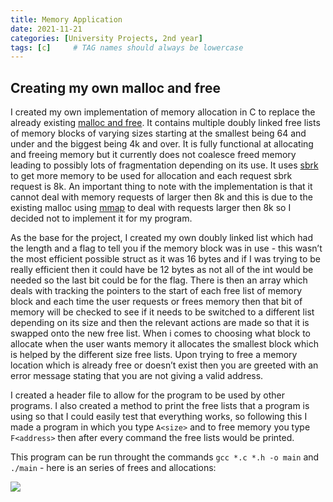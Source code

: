 ```yaml
---
title: Memory Application
date: 2021-11-21
categories: [University Projects, 2nd year]
tags: [c]     # TAG names should always be lowercase
---
```


## Creating my own malloc and free

I created my own implementation of memory allocation in C to replace the already existing [malloc and free](https://man7.org/linux/man-pages/man3/malloc.3.html). It contains multiple doubly linked free lists of memory blocks of varying sizes starting at the smallest being 64 and under and the biggest being 4k and over. It is fully functional at allocating and freeing memory but it currently does not coalesce freed memory leading to possibly lots of fragmentation depending on its use. It uses [sbrk](https://linux.die.net/man/2/sbrk) to get more memory to be used for allocation and each request sbrk request is 8k. An important thing to note with the implementation is that it cannot deal with memory requests of larger then 8k and this is due to the existing malloc using [mmap](https://man7.org/linux/man-pages/man2/mmap.2.html) to deal with requests larger then 8k so I decided not to implement it for my program.

As the base for the project, I created my own doubly linked list which had the length and a flag to tell you if the memory block was in use - this wasn’t the most efficient possible struct as it was 16 bytes and if I was trying to be really efficient then it could have be 12 bytes as not all of the int would be needed so the last bit could be for the flag. There is then an array which deals with tracking the pointers to the start of each free list of memory block and each time the user requests or frees memory then that bit of memory will be checked to see if it needs to be switched to a different list depending on its size and then the relevant actions are made so that it is swapped onto the new free list. When i comes to choosing what block to allocate when the user wants memory it allocates the smallest block which is helped by the different size free lists. Upon trying to free a memory location which is already free or doesn’t exist then you are greeted with an error message stating that you are not giving a valid address.

I created a header file to allow for the program to be used by other programs. I also created a method to print the free lists that a program is using so that I could  easily test that everything works, so following this I made a program in which you type `A<size>` and to free memory you type `F<address>` then after every command the free lists would be printed.

This program can be run throught the commands `gcc *.c *.h -o main` and `./main` - here is an series of frees and allocations:

![](https://michael-perdue.github.io/assets/MallocInAction.png)
